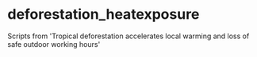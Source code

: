 # deforestation_heatexposure
Scripts from 'Tropical deforestation accelerates local warming and loss of safe outdoor working hours'
